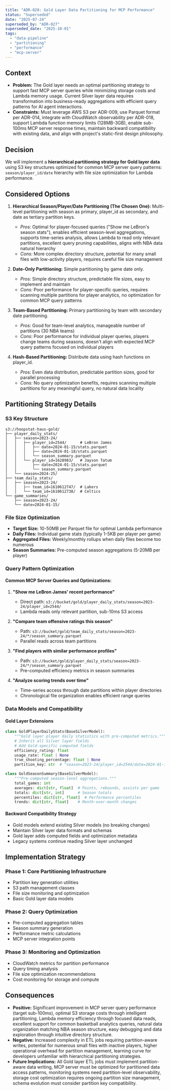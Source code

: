 ```yaml
---
title: "ADR-020: Gold Layer Data Partitioning for MCP Performance"
status: "Superseded"
date: "2025-07-24"
superseded_by: "ADR-027"
superseded_date: "2025-10-01"
tags:
  - "data-pipeline"
  - "partitioning"
  - "performance"
  - "mcp-server"
---
```


## Context

* **Problem:** The Gold layer needs an optimal partitioning strategy to support fast MCP server queries while minimizing storage costs and Lambda memory usage. Current Silver layer data requires transformation into business-ready aggregations with efficient query patterns for AI agent interactions.
* **Constraints:** Must leverage AWS S3 per ADR-009, use Parquet format per ADR-014, integrate with CloudWatch observability per ADR-018, support Lambda function memory limits (128MB-3GB), enable sub-100ms MCP server response times, maintain backward compatibility with existing data, and align with project's static-first design philosophy.

## Decision

We will implement a **hierarchical partitioning strategy for Gold layer data** using S3 key structures optimized for common MCP server query patterns: `season/player_id/date` hierarchy with file size optimization for Lambda performance.

## Considered Options

1. **Hierarchical Season/Player/Date Partitioning (The Chosen One):** Multi-level partitioning with season as primary, player_id as secondary, and date as tertiary partition keys.
   * *Pros:* Optimal for player-focused queries ("Show me LeBron's season stats"), enables efficient season-level aggregations, supports time-series analysis, allows Lambda to read only relevant partitions, excellent query pruning capabilities, aligns with NBA data natural hierarchy
   * *Cons:* More complex directory structure, potential for many small files with low-activity players, requires careful file size management

2. **Date-Only Partitioning:** Simple partitioning by game date only.
   * *Pros:* Simple directory structure, predictable file sizes, easy to implement and maintain
   * *Cons:* Poor performance for player-specific queries, requires scanning multiple partitions for player analytics, no optimization for common MCP query patterns

3. **Team-Based Partitioning:** Primary partitioning by team with secondary date partitioning.
   * *Pros:* Good for team-level analytics, manageable number of partitions (30 NBA teams)
   * *Cons:* Poor performance for individual player queries, players change teams during seasons, doesn't align with expected MCP query patterns focused on individual players

4. **Hash-Based Partitioning:** Distribute data using hash functions on player_id.
   * *Pros:* Even data distribution, predictable partition sizes, good for parallel processing
   * *Cons:* No query optimization benefits, requires scanning multiple partitions for any meaningful query, no natural data locality

## Partitioning Strategy Details

### S3 Key Structure
```
s3://hoopstat-haus-gold/
├── player_daily_stats/
│   ├── season=2023-24/
│   │   ├── player_id=2544/      # LeBron James
│   │   │   ├── date=2024-01-15/stats.parquet
│   │   │   ├── date=2024-01-18/stats.parquet
│   │   │   └── season_summary.parquet
│   │   └── player_id=1628983/   # Jayson Tatum
│   │       ├── date=2024-01-15/stats.parquet
│   │       └── season_summary.parquet
│   └── season=2024-25/
├── team_daily_stats/
│   ├── season=2023-24/
│   │   ├── team_id=1610612747/  # Lakers
│   │   └── team_id=1610612738/  # Celtics
└── game_summaries/
    ├── season=2023-24/
    └── date=2024-01-15/
```

### File Size Optimization
- **Target Size:** 10-50MB per Parquet file for optimal Lambda performance
- **Daily Files:** Individual game stats (typically 1-5KB per player per game)
- **Aggregated Files:** Weekly/monthly rollups when daily files become too numerous
- **Season Summaries:** Pre-computed season aggregations (5-20MB per player)

### Query Pattern Optimization

#### Common MCP Server Queries and Optimizations:
1. **"Show me LeBron James' recent performance"**
   - Direct path: `s3://bucket/gold/player_daily_stats/season=2023-24/player_id=2544/`
   - Lambda reads only relevant partition, sub-10ms S3 access

2. **"Compare team offensive ratings this season"**
   - Path: `s3://bucket/gold/team_daily_stats/season=2023-24/*/season_summary.parquet`
   - Parallel reads across team partitions

3. **"Find players with similar performance profiles"**
   - Path: `s3://bucket/gold/player_daily_stats/season=2023-24/*/season_summary.parquet`
   - Pre-computed efficiency metrics in season summaries

4. **"Analyze scoring trends over time"**
   - Time-series access through date partitions within player directories
   - Chronological file organization enables efficient range queries

### Data Models and Compatibility

#### Gold Layer Extensions
```python
class GoldPlayerDailyStats(BaseSilverModel):
    """Gold layer player daily statistics with pre-computed metrics."""
    # Inherit all Silver layer fields
    # Add Gold-specific computed fields
    efficiency_rating: float
    usage_rate: float | None
    true_shooting_percentage: float | None
    partition_key: str  # "season=2023-24/player_id=2544/date=2024-01-15"

class GoldSeasonSummary(BaseSilverModel):
    """Pre-computed season-level aggregations."""
    total_games: int
    averages: dict[str, float]  # Points, rebounds, assists per game
    totals: dict[str, int]      # Season totals
    percentiles: dict[str, float]  # Performance percentiles
    trends: dict[str, float]    # Month-over-month changes
```

#### Backward Compatibility Strategy
- Gold models extend existing Silver models (no breaking changes)
- Maintain Silver layer data formats and schemas
- Gold layer adds computed fields and optimization metadata
- Legacy systems continue reading Silver layer unchanged

## Implementation Strategy

### Phase 1: Core Partitioning Infrastructure
- Partition key generation utilities
- S3 path management classes
- File size monitoring and optimization
- Basic Gold layer data models

### Phase 2: Query Optimization
- Pre-computed aggregation tables
- Season summary generation
- Performance metric calculations
- MCP server integration points

### Phase 3: Monitoring and Optimization
- CloudWatch metrics for partition performance
- Query timing analysis
- File size optimization recommendations
- Cost monitoring for storage and compute

## Consequences

* **Positive:** Significant improvement in MCP server query performance (target sub-100ms), optimal S3 storage costs through intelligent partitioning, Lambda memory efficiency through focused data reads, excellent support for common basketball analytics queries, natural data organization matching NBA season structure, easy debugging and data exploration through intuitive directory structure.
* **Negative:** Increased complexity in ETL jobs requiring partition-aware writes, potential for numerous small files with inactive players, higher operational overhead for partition management, learning curve for developers unfamiliar with hierarchical partitioning strategies.
* **Future Implications:** All Gold layer ETL jobs must implement partition-aware data writing, MCP server must be optimized for partitioned data access patterns, monitoring systems need partition-level observability, storage cost optimization requires ongoing partition size management, schema evolution must consider partition key compatibility.